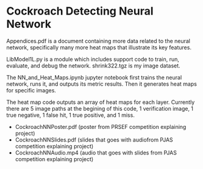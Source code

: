 # Cockroach Detecting Neural Network
Appendices.pdf is a document containing more data related to the neural network, specifically many more heat maps that illustrate its key features.

LibModel1L.py is a module which includes support code to train, run, evaluate, and debug the network. shrink322.tgz is my image dataset.

The NN_and_Heat_Maps.ipynb jupyter notebook first trains the neural network, runs it, and outputs its metric results. Then it generates heat maps for specific images.

The heat map code outputs an array of heat maps for each layer. Currently there are 5 image paths at the begining of this code, 1 verification image, 1 true negative, 1 false hit, 1 true positive, and 1 miss. 

- CockroachNNPoster.pdf (poster from PRSEF competition explaining project)
- CockroachNNSlides.pdf (slides that goes with audiofrom PJAS competition explaining project)
- CockroachNNAudio.mp4 (audio that goes with slides from PJAS competition explaining project)
